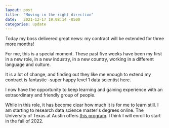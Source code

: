 ```yaml
---
layout: post
title:  "Moving in the right direction"
date:   2021-12-17 19:08:14 -0500
categories: update
---
```


Today my boss delivered great news: my contract will be extended for three more months!

For me, this is a special moment. These past five weeks have been my first in a new role, in a new industry, in a new country, working in a different language and culture.

It is a lot of change, and finding out they like me enough to extend my contract is fantastic -super happy level 1 data scientist here. 

I now have the opportunity to keep learning and gaining experience with an extraordinary and friendly group of people.

While in this role, it has become clear how much it is for me to learn still. 
I am starting to research data science master's degrees online. The University of Texas at Austin offers [this program][ut]. I think I will enroll to start in the fall of 2022.

[ut]: https://ms-datascience.utexas.edu